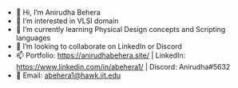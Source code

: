 - 👋 Hi, I’m Anirudha Behera
- 👀 I’m interested in VLSI domain
- 🌱 I’m currently learning Physical Design concepts and Scripting languages
- 💞️ I’m looking to collaborate on LinkedIn or Discord
- 📫 Portfolio: https://anirudhabehera.site/ | LinkedIn: https://www.linkedin.com/in/abehera1/ | Discord: Anirudha#5632
- 🤝 Email: abehera1@hawk.iit.edu

<!---
BeheraAnirudh/BeheraAnirudh is a ✨ special ✨ repository because its `README.md` (this file) appears on your GitHub profile.
You can click the Preview link to take a look at your changes.
--->
